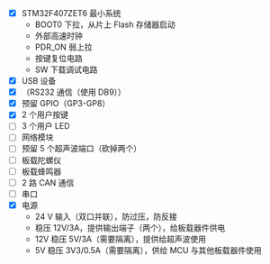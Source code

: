 - [x] STM32F407ZET6 最小系统
  - BOOT0 下拉，从片上 Flash 存储器启动
  - 外部高速时钟
  - PDR_ON 弱上拉
  - 按键复位电路
  - SW 下载调试电路
- [X] USB 设备
- [X] （RS232 通信（使用 DB9））
- [x] 预留 GPIO（GP3-GP8）
- [x] 2 个用户按键
- [ ] 3 个用户 LED
- [ ] 网络模块
- [ ] 预留 5 个超声波端口（砍掉两个）
- [ ] 板载陀螺仪
- [ ] 板载蜂鸣器
- [ ] 2 路 CAN 通信
- [ ] 串口
- [x] 电源
  - 24 V 输入（双口并联），防过压，防反接
  - 稳压 12V/3A，提供输出端子（两个），给板载器件供电
  - 12V 稳压 5V/3A（需要隔离），提供给超声波使用
  - 5V 稳压 3V3/0.5A（需要隔离），供给 MCU 与其他板载器件使用

